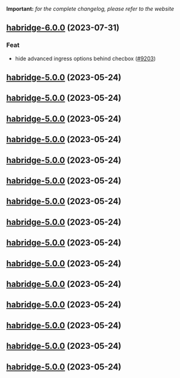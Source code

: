 **Important:**
*for the complete changelog, please refer to the website*






## [habridge-6.0.0](https://github.com/truecharts/charts/compare/habridge-5.0.0...habridge-6.0.0) (2023-07-31)

### Feat

- hide advanced ingress options behind checbox ([#9203](https://github.com/truecharts/charts/issues/9203))
  
  


## [habridge-5.0.0](https://github.com/truecharts/charts/compare/habridge-4.0.18...habridge-5.0.0) (2023-05-24)




## [habridge-5.0.0](https://github.com/truecharts/charts/compare/habridge-4.0.18...habridge-5.0.0) (2023-05-24)




## [habridge-5.0.0](https://github.com/truecharts/charts/compare/habridge-4.0.18...habridge-5.0.0) (2023-05-24)




## [habridge-5.0.0](https://github.com/truecharts/charts/compare/habridge-4.0.18...habridge-5.0.0) (2023-05-24)




## [habridge-5.0.0](https://github.com/truecharts/charts/compare/habridge-4.0.18...habridge-5.0.0) (2023-05-24)




## [habridge-5.0.0](https://github.com/truecharts/charts/compare/habridge-4.0.18...habridge-5.0.0) (2023-05-24)




## [habridge-5.0.0](https://github.com/truecharts/charts/compare/habridge-4.0.18...habridge-5.0.0) (2023-05-24)




## [habridge-5.0.0](https://github.com/truecharts/charts/compare/habridge-4.0.18...habridge-5.0.0) (2023-05-24)




## [habridge-5.0.0](https://github.com/truecharts/charts/compare/habridge-4.0.18...habridge-5.0.0) (2023-05-24)




## [habridge-5.0.0](https://github.com/truecharts/charts/compare/habridge-4.0.18...habridge-5.0.0) (2023-05-24)




## [habridge-5.0.0](https://github.com/truecharts/charts/compare/habridge-4.0.18...habridge-5.0.0) (2023-05-24)




## [habridge-5.0.0](https://github.com/truecharts/charts/compare/habridge-4.0.18...habridge-5.0.0) (2023-05-24)




## [habridge-5.0.0](https://github.com/truecharts/charts/compare/habridge-4.0.18...habridge-5.0.0) (2023-05-24)




## [habridge-5.0.0](https://github.com/truecharts/charts/compare/habridge-4.0.18...habridge-5.0.0) (2023-05-24)




## [habridge-5.0.0](https://github.com/truecharts/charts/compare/habridge-4.0.18...habridge-5.0.0) (2023-05-24)

